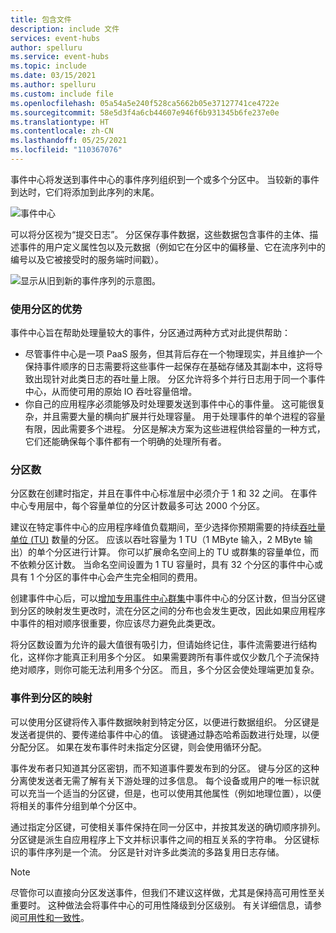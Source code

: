 ```yaml
---
title: 包含文件
description: include 文件
services: event-hubs
author: spelluru
ms.service: event-hubs
ms.topic: include
ms.date: 03/15/2021
ms.author: spelluru
ms.custom: include file
ms.openlocfilehash: 05a54a5e240f528ca5662b05e37127741ce4722e
ms.sourcegitcommit: 58e5d3f4a6cb44607e946f6b931345b6fe237e0e
ms.translationtype: HT
ms.contentlocale: zh-CN
ms.lasthandoff: 05/25/2021
ms.locfileid: "110367076"
---
```

事件中心将发送到事件中心的事件序列组织到一个或多个分区中。 当较新的事件到达时，它们将添加到此序列的末尾。 

![事件中心](./media/event-hubs-partitions/multiple-partitions.png)

可以将分区视为“提交日志”。 分区保存事件数据，这些数据包含事件的主体、描述事件的用户定义属性包以及元数据（例如它在分区中的偏移量、它在流序列中的编号以及它被接受时的服务端时间戳）。

![显示从旧到新的事件序列的示意图。](./media/event-hubs-partitions/partition.png)

### <a name="advantages-of-using-partitions"></a>使用分区的优势
事件中心旨在帮助处理量较大的事件，分区通过两种方式对此提供帮助：

- 尽管事件中心是一项 PaaS 服务，但其背后存在一个物理现实，并且维护一个保持事件顺序的日志需要将这些事件一起保存在基础存储及其副本中，这将导致出现针对此类日志的吞吐量上限。 分区允许将多个并行日志用于同一个事件中心，从而使可用的原始 IO 吞吐容量倍增。
- 你自己的应用程序必须能够及时处理要发送到事件中心的事件量。 这可能很复杂，并且需要大量的横向扩展并行处理容量。 用于处理事件的单个进程的容量有限，因此需要多个进程。 分区是解决方案为这些进程供给容量的一种方式，它们还能确保每个事件都有一个明确的处理所有者。 

### <a name="number-of-partitions"></a>分区数
分区数在创建时指定，并且在事件中心标准层中必须介于 1 和 32 之间。 在事件中心专用层中，每个容量单位的分区计数最多可达 2000 个分区。 

建议在特定事件中心的应用程序峰值负载期间，至少选择你预期需要的持续[吞吐量单位 (TU)](../articles/event-hubs/event-hubs-scalability.md#throughput-units) 数量的分区。 应该以吞吐容量为 1 TU（1 MByte 输入，2 MByte 输出）的单个分区进行计算。 你可以扩展命名空间上的 TU 或群集的容量单位，而不依赖分区计数。 当命名空间设置为 1 TU 容量时，具有 32 个分区的事件中心或具有 1 个分区的事件中心会产生完全相同的费用。 

创建事件中心后，可以[增加](../articles/event-hubs/dynamically-add-partitions.md)[专用事件中心群集](../articles/event-hubs/event-hubs-dedicated-overview.md)中事件中心的分区计数，但当分区键到分区的映射发生更改时，流在分区之间的分布也会发生更改，因此如果应用程序中事件的相对顺序很重要，你应该尽力避免此类更改。

将分区数设置为允许的最大值很有吸引力，但请始终记住，事件流需要进行结构化，这样你才能真正利用多个分区。 如果需要跨所有事件或仅少数几个子流保持绝对顺序，则你可能无法利用多个分区。 而且，多个分区会使处理端更加复杂。 


### <a name="mapping-of-events-to-partitions"></a>事件到分区的映射
可以使用分区键将传入事件数据映射到特定分区，以便进行数据组织。 分区键是发送者提供的、要传递给事件中心的值。 该键通过静态哈希函数进行处理，以便分配分区。 如果在发布事件时未指定分区键，则会使用循环分配。

事件发布者只知道其分区密钥，而不知道事件要发布到的分区。 键与分区的这种分离使发送者无需了解有关下游处理的过多信息。 每个设备或用户的唯一标识就可以充当一个适当的分区键，但是，也可以使用其他属性（例如地理位置），以便将相关的事件分组到单个分区中。

通过指定分区键，可使相关事件保持在同一分区中，并按其发送的确切顺序排列。 分区键是派生自应用程序上下文并标识事件之间的相互关系的字符串。 分区键标识的事件序列是一个流。 分区是针对许多此类流的多路复用日志存储。 

> [!NOTE]
> 尽管你可以直接向分区发送事件，但我们不建议这样做，尤其是保持高可用性至关重要时。 这种做法会将事件中心的可用性降级到分区级别。 有关详细信息，请参阅[可用性和一致性](../articles/event-hubs/event-hubs-availability-and-consistency.md)。

